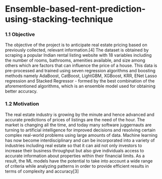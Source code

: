 # Ensemble-based-rent-prediction-using-stacking-technique
### 1.1 Objective
The objective of the project is to anticipate real estate pricing based on previously collected, relevant information.[4] The dataset is obtained by scraping a popular Indian rental listing website with 18 variables including the number of rooms, bathrooms, amenities available, and size among others which are factors that can influence the price of a house. This data is pre-processed and trained using seven regression algorithms and boosting methods namely AdaBoost, CatBoost, LightGBM, XGBoost, KRR, ENet Lasso regression and Stacked Regressor - formed by the best combination of the aforementioned algorithms, which is an ensemble model used for obtaining better accuracy.
### 1.2 Motivation
The real estate industry is growing by the minute and hence advanced and accurate predictions of prices of listings are the need of the hour. The market is changing all the time, and today many software juggernauts are turning to artificial intelligence for improved decisions and resolving certain complex real-world problems using large amounts of data. Machine learning has now become interdisciplinary and can be incorporated into a variety of industries including real estate so that it can aid not only investors to increase their business throughput but also give individuals access to accurate information about properties within their financial limits. As a result, the ML models have the potential to take into account a wide range of criteria while analyzing patterns in order to provide efficient results in terms of complexity and accuracy[3]
